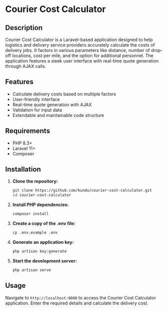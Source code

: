 # Courier Cost Calculator

## Description
Courier Cost Calculator is a Laravel-based application designed to help logistics and delivery service providers accurately calculate the costs of delivery jobs. It factors in various parameters like distance, number of drop-off locations, cost per mile, and the option for additional personnel. The application features a sleek user interface with real-time quote generation through AJAX calls.

## Features
- Calculate delivery costs based on multiple factors
- User-friendly interface
- Real-time quote generation with AJAX
- Validation for input data
- Extendable and maintainable code structure

## Requirements
- PHP 8.3+
- Laravel 11+
- Composer

## Installation
1. **Clone the repository:**
    ```bash
    git clone https://github.com/kundu/courier-cost-calculator.git
    cd courier-cost-calculator
    ```

2. **Install PHP dependencies:**
    ```bash
    composer install
    ```

3. **Create a copy of the .env file:**
    ```bash
    cp .env.example .env
    ```

4. **Generate an application key:**
    ```bash
    php artisan key:generate
    ```
 

5. **Start the development server:**
    ```bash
    php artisan serve
    ```

## Usage
Navigate to `http://localhost:8000` to access the Courier Cost Calculator application. Enter the required details and calculate the delivery cost.
 